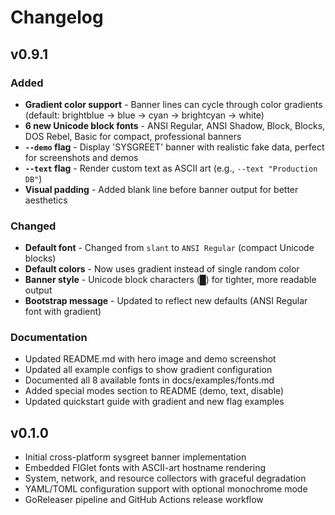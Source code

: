 # Changelog

## v0.9.1

### Added

- **Gradient color support** - Banner lines can cycle through color gradients (default: brightblue → blue → cyan → brightcyan → white)
- **6 new Unicode block fonts** - ANSI Regular, ANSI Shadow, Block, Blocks, DOS Rebel, Basic for compact, professional banners
- **`--demo` flag** - Display 'SYSGREET' banner with realistic fake data, perfect for screenshots and demos
- **`--text` flag** - Render custom text as ASCII art (e.g., `--text "Production DB"`)
- **Visual padding** - Added blank line before banner output for better aesthetics

### Changed

- **Default font** - Changed from `slant` to `ANSI Regular` (compact Unicode blocks)
- **Default colors** - Now uses gradient instead of single random color
- **Banner style** - Unicode block characters (█) for tighter, more readable output
- **Bootstrap message** - Updated to reflect new defaults (ANSI Regular font with gradient)

### Documentation

- Updated README.md with hero image and demo screenshot
- Updated all example configs to show gradient configuration
- Documented all 8 available fonts in docs/examples/fonts.md
- Added special modes section to README (demo, text, disable)
- Updated quickstart guide with gradient and new flag examples

## v0.1.0

- Initial cross-platform sysgreet banner implementation
- Embedded FIGlet fonts with ASCII-art hostname rendering
- System, network, and resource collectors with graceful degradation
- YAML/TOML configuration support with optional monochrome mode
- GoReleaser pipeline and GitHub Actions release workflow
